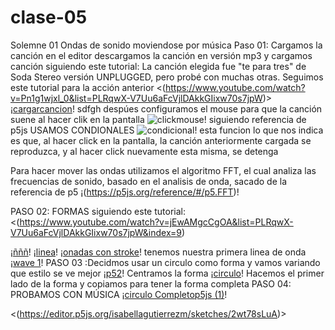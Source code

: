 # clase-05
Solemne 01
Ondas de sonido moviendose por música
Paso 01: Cargamos la canción en el editor 
descargamos la canción en versión mp3 y cargamos canción 
siguiendo este tutorial:
La canción elegida fue "te para tres" de Soda Stereo versión UNPLUGGED, pero probé con muchas otras.
Seguimos este tutorial para la acción anterior
<(https://www.youtube.com/watch?v=Pn1g1wjxl_0&list=PLRqwX-V7Uu6aFcVjlDAkkGIixw70s7jpW)>
¡[cargarcancion](https://github.com/isabellagutierrezm/dis9034-2024-1/assets/163045412/575f4cef-e3b3-4e12-bb78-17ae5e955510)!
 sdfgh
despúes configuramos el mouse para que la canción suene al hacer clik en la pantalla
![clickmouse](https://github.com/isabellagutierrezm/dis9034-2024-1/assets/163045412/7866bdfc-fff1-49f9-b8c2-fd9f2473b3d8)! 
siguiendo referencia de p5js
USAMOS CONDIONALES
![condicional](https://github.com/isabellagutierrezm/dis9034-2024-1/assets/163045412/621eb499-9aad-4519-8809-cfe62375a22d)!
esta funcion lo que nos indica es que, al hacer click en la pantalla, la canción anteriormente cargada se reproduzca, y al hacer click nuevamente esta misma, se detenga

Para hacer mover las ondas utilizamos el algoritmo FFT, el cual analiza las frecuencias de sonido, basado en el analisis de onda, sacado de la referencia de p5
¡(https://p5js.org/reference/#/p5.FFT)!

PASO 02: FORMAS
siguiendo este tutorial:
<(https://www.youtube.com/watch?v=jEwAMgcCgOA&list=PLRqwX-V7Uu6aFcVjlDAkkGIixw70s7jpW&index=9)

[¡ñññ](https://github.com/isabellagutierrezm/dis9034-2024-1/assets/163045412/d0697d8c-6c4a-4ca2-94a8-e5c4c27bb314)!
¡[linea](https://github.com/isabellagutierrezm/dis9034-2024-1/assets/163045412/4fd8b608-66c7-4b67-8169-763c99d39b85)!
¡[onadas con stroke](https://github.com/isabellagutierrezm/dis9034-2024-1/assets/163045412/7df141c6-bd12-4b23-9674-a1c81fb81812)!
tenemos nuestra primera linea de onda
¡[wave 1](https://github.com/isabellagutierrezm/dis9034-2024-1/assets/163045412/0474a966-32e1-4c4f-afa6-d0cebc1279da)!
PASO 03 :Decidmos usar un circulo como forma y vamos variando que estilo se ve mejor
¡[p52](https://github.com/isabellagutierrezm/dis9034-2024-1/assets/163045412/5c3ba37a-55cf-48dc-bf31-65f2a13af2c9)!
Centramos la forma 
¡[circulo](https://github.com/isabellagutierrezm/dis9034-2024-1/assets/163045412/53c2572c-f7ac-4d4e-9581-ca9439705ea5)!
Hacemos el primer lado de la forma y copiamos para tener la forma completa 
PASO 04: PROBAMOS CON MÚSICA 
¡[circulo Completop5js (1)](https://github.com/isabellagutierrezm/dis9034-2024-1/assets/163045412/b42c0de1-57ba-425e-9b80-018d1f72298e)!


<(https://editor.p5js.org/isabellagutierrezm/sketches/2wt78sLuA)>
